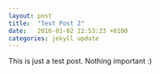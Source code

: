 ```yaml
---
layout: post
title:  "Test Post 2"
date:   2016-01-02 22:53:23 +0100
categories: jekyll update
---
```

This is just a test post. Nothing important :)
